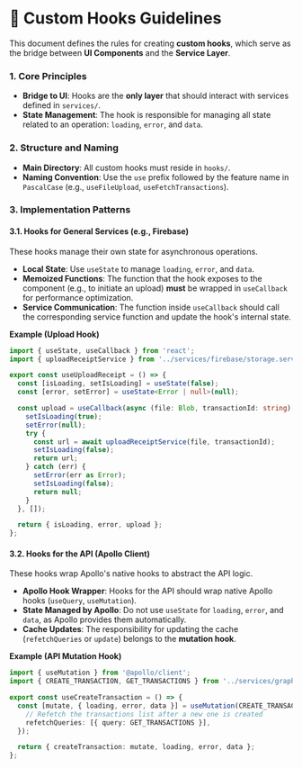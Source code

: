 # 🎣 Custom Hooks Guidelines

This document defines the rules for creating **custom hooks**, which serve as the bridge between **UI Components** and the **Service Layer**.

### 1. Core Principles

-   **Bridge to UI**: Hooks are the **only layer** that should interact with services defined in `services/`.
-   **State Management**: The hook is responsible for managing all state related to an operation: `loading`, `error`, and `data`.

### 2. Structure and Naming

-   **Main Directory**: All custom hooks must reside in `hooks/`.
-   **Naming Convention**: Use the `use` prefix followed by the feature name in `PascalCase` (e.g., `useFileUpload`, `useFetchTransactions`).

### 3. Implementation Patterns

#### 3.1. Hooks for General Services (e.g., Firebase)

These hooks manage their own state for asynchronous operations.

-   **Local State**: Use `useState` to manage `loading`, `error`, and `data`.
-   **Memoized Functions**: The function that the hook exposes to the component (e.g., to initiate an upload) **must** be wrapped in `useCallback` for performance optimization.
-   **Service Communication**: The function inside `useCallback` should call the corresponding service function and update the hook's internal state.

**Example (Upload Hook)**

```typescript
import { useState, useCallback } from 'react';
import { uploadReceiptService } from '../services/firebase/storage.service';

export const useUploadReceipt = () => {
  const [isLoading, setIsLoading] = useState(false);
  const [error, setError] = useState<Error | null>(null);

  const upload = useCallback(async (file: Blob, transactionId: string) => {
    setIsLoading(true);
    setError(null);
    try {
      const url = await uploadReceiptService(file, transactionId);
      setIsLoading(false);
      return url;
    } catch (err) {
      setError(err as Error);
      setIsLoading(false);
      return null;
    }
  }, []);

  return { isLoading, error, upload };
};
```

#### 3.2. Hooks for the API (Apollo Client)

These hooks wrap Apollo's native hooks to abstract the API logic.

-   **Apollo Hook Wrapper**: Hooks for the API should wrap native Apollo hooks (`useQuery`, `useMutation`).
-   **State Managed by Apollo**: Do not use `useState` for `loading`, `error`, and `data`, as Apollo provides them automatically.
-   **Cache Updates**: The responsibility for updating the cache (`refetchQueries` or `update`) belongs to the **mutation hook**.

**Example (API Mutation Hook)**

```typescript
import { useMutation } from '@apollo/client';
import { CREATE_TRANSACTION, GET_TRANSACTIONS } from '../services/graphql/transactions.queries';

export const useCreateTransaction = () => {
  const [mutate, { loading, error, data }] = useMutation(CREATE_TRANSACTION, {
    // Refetch the transactions list after a new one is created
    refetchQueries: [{ query: GET_TRANSACTIONS }],
  });

  return { createTransaction: mutate, loading, error, data };
};
```
